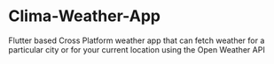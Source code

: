 # Clima-Weather-App
Flutter based Cross Platform weather app that can fetch weather for a particular city or for your current location using the Open Weather API